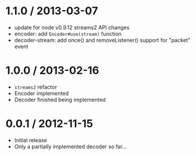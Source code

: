1.1.0 / 2013-03-07
==================

 - update for node v0.9.12 streams2 API changes
 - encoder: add `Encoder#use(stream)` function
 - decoder-stream: add once() and removeListener() support for "packet" event

1.0.0 / 2013-02-16
==================

 - `streams2` refactor
 - Encoder implemented
 - Decoder finished being implemented

0.0.1 / 2012-11-15
==================

 - Initial release
 - Only a partially implemented decoder so far...
